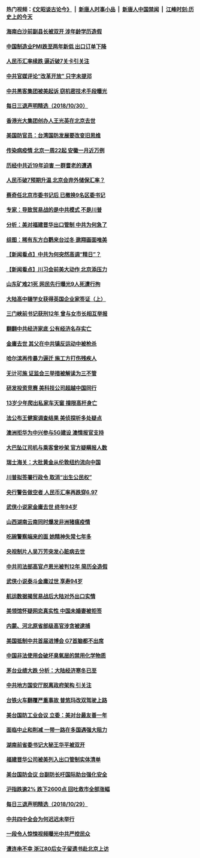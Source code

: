 #### 热门视频：[《文昭谈古论今》](https://github.com/gfw-breaker/wenzhao/blob/master/README.md?t=10310632) &nbsp;|&nbsp; [新唐人时事小品](https://github.com/gfw-breaker/ntdtv-comedy/blob/master/README.md?t=10310632) &nbsp;|&nbsp; [新唐人中国禁闻](https://github.com/gfw-breaker/ntdtv-news/blob/master/README.md?t=10310632) &nbsp;|&nbsp; [江峰时刻:历史上的今天](https://github.com/gfw-breaker/today-in-history/blob/master/README.md?t=10310632) 

#### [海南白沙前副县长被双开 涉年龄学历造假](../pages/nsc413/n10819986.md?t=10310632) 

#### [中国制造业PMI跌至两年新低 出口订单下降](../pages/nsc413/n10819776.md?t=10310632) 

#### [人民币汇率续跌 逼近破7关卡引关注](../pages/nsc413/n10819752.md?t=10310632) 


#### [中共官媒评论“改革开放” 只字未提邓](../pages/nsc413/n10819734.md?t=10310632) 

#### [中共黑客集团被美起诉 窃机密技术手段曝光](../pages/nsc413/n10819592.md?t=10310632) 

#### [每日三退声明精选（2018/10/30）](../pages/nsc413/n10819777.md?t=10310632) 


#### [香港光大集团创办人王光英在北京去世](../pages/nsc413/n10819573.md?t=10310632) 

#### [美国防官员：台湾国防发展要改变旧思维](../pages/nsc413/n10819418.md?t=10310632) 

#### [传染病疫情 北京一周22起 安徽一月近万例](../pages/nsc413/n10818110.md?t=10310632) 

#### [历经中共近19年迫害 一群耆老的遭遇](../pages/nsc413/n10818159.md?t=10310632) 

#### [人民币破7预期升温 北京会弃外储保汇率？](../pages/nsc413/n10819305.md?t=10310632) 

#### [蔡奇任北京市委书记后 已撤换9名区委书记](../pages/nsc413/n10819104.md?t=10310632) 

#### [专家：导致贸易战的是中共模式 不是川普](../pages/nsc413/n10819208.md?t=10310632) 

#### [分析：美对福建晋华出口管制 中共为何急了](../pages/nsc413/n10818969.md?t=10310632) 

#### [组图：稀有东方白鹳来台过冬 遨翔画面唯美](../pages/nsc413/n10817916.md?t=10310632) 

#### [【新闻看点】中共为何突然高调“精日”？](../pages/nsc413/n10818912.md?t=10310632) 

#### [【新闻看点】川习会前美大动作 北京添压力](../pages/nsc413/n10818753.md?t=10310632) 

#### [山东矿难21死 网民先行曝光9人死遭行拘](../pages/nsc413/n10819143.md?t=10310632) 

#### [大陆高中辍学女获得英国企业家签证（上）](../pages/nsc413/n10818609.md?t=10310632) 

#### [三门峡前书记获刑12年 曾与女市长相互举报](../pages/nsc413/n10819001.md?t=10310632) 

#### [翻翻中共经济家底 公有经济名存实亡](../pages/nsc413/n10816996.md?t=10310632) 

#### [金庸去世 其父在中共镇反运动中被枪杀](../pages/nsc413/n10818645.md?t=10310632) 

#### [哈尔滨再传暴力逼迁 施工方打伤残疾人](../pages/nsc413/n10818615.md?t=10310632) 

#### [无计可施 证监会三举措被解读为三不管](../pages/nsc413/n10818944.md?t=10310632) 

#### [研发投资竞赛 美科技公司超越中国同行](../pages/nsc413/n10818730.md?t=10310632) 

#### [13岁少年爬出私家车天窗 撞限高杆身亡](../pages/nsc413/n10818786.md?t=10310632) 

#### [法公布王健案调查结果 美侦探析多处疑点](../pages/nsc413/n10818833.md?t=10310632) 

#### [澳洲拒华为中兴参与5G建设 澳情报官支持](../pages/nsc413/n10818821.md?t=10310632) 

#### [大巴坠江司机与乘客曾吵架 官方疑瞒报人数](../pages/nsc413/n10818774.md?t=10310632) 

#### [瑞士海关：大批黄金从伦敦纽约流向中国](../pages/nsc413/n10818657.md?t=10310632) 

#### [川普拟签署行政令 取消“出生公民权”](../pages/nsc413/n10818565.md?t=10310632) 

#### [央行警告做空者 人民币汇率再跌穿6.97](../pages/nsc413/n10818372.md?t=10310632) 

#### [武侠小说家金庸去世 终年94岁](../pages/nsc413/n10818578.md?t=10310632) 

#### [山西湖南云南同时爆发非洲猪瘟疫情](../pages/nsc413/n10818595.md?t=10310632) 

#### [吃碗警察端来的面 她精神失常七年多](../pages/nsc413/n10814184.md?t=10310632) 

#### [央视制片人吴万芳突发心脏病去世](../pages/nsc413/n10818541.md?t=10310632) 

#### [中共司法部高官卢恩光被判12年 简历全造假](../pages/nsc413/n10818169.md?t=10310632) 


#### [武侠小说泰斗金庸过世 享寿94岁](../pages/nsc413/n10818434.md?t=10310632) 

#### [航运数据揭贸易战后大陆对外出口实情](../pages/nsc413/n10817877.md?t=10310632) 

#### [美领馆怀疑网恋真实性 中国未婚妻被拒签](../pages/nsc413/n10818106.md?t=10310632) 

#### [内蒙、河北原省部级高官涉贪被逮捕](../pages/nsc413/n10817924.md?t=10310632) 

#### [美国抵制中共首届进博会 G7首脑都不出席](../pages/nsc413/n10818011.md?t=10310632) 

#### [中国非法使用会破坏臭氧层的禁用化学物质](../pages/nsc413/n10817995.md?t=10310632) 

#### [茅台业绩大跌 分析：大陆经济寒冬已至](../pages/nsc413/n10817311.md?t=10310632) 

#### [中共地方国安厅脱离政府架构 引关注](../pages/nsc413/n10817237.md?t=10310632) 

#### [台铁火车翻覆严重事故 普悠玛改双驾驶上路](../pages/nsc413/n10817721.md?t=10310632) 

#### [美台国防工业会议 立委：美对台最友善一年](../pages/nsc413/n10817468.md?t=10310632) 


#### [面临中止和削减 一带一路在多国遇强大阻力](../pages/nsc413/n10817323.md?t=10310632) 

#### [湖南前省委书记大秘王华平被双开](../pages/nsc413/n10817373.md?t=10310632) 

#### [福建晋华公司被美列入出口管制实体清单](../pages/nsc413/n10816710.md?t=10310632) 

#### [美台国防会议 台副防长吁国际助台强化安全](../pages/nsc413/n10817289.md?t=10310632) 

#### [沪指跌逾2% 跌下2600点 回吐救市全部涨幅](../pages/nsc413/n10817075.md?t=10310632) 

#### [每日三退声明精选（2018/10/29）](../pages/nsc413/n10817330.md?t=10310632) 

#### [中共四中全会为何迟迟未举行](../pages/nsc413/n10817227.md?t=10310632) 

#### [一段令人惊悚视频曝光中共严控民众](../pages/nsc413/n10817042.md?t=10310632) 

#### [遭连串不幸 浙江80后女子留遗书赴北京上访](../pages/nsc413/n10816921.md?t=10310632) 

